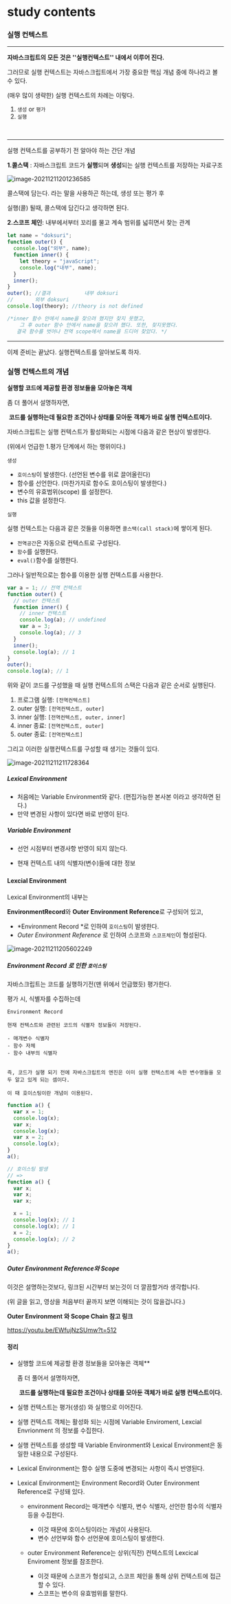 # study contents

### 실행 컨텍스트

---

**자바스크립트의 모든 것은 ''실행컨텍스트'' 내에서 이루어 진다.**

그러므로 실행 컨텍스트는 자바스크립트에서 가장 중요한 핵심 개념 중에 하나라고 볼 수 있다.

(매우 많이 생략한) 실행 컨텍스트의 차례는 이렇다.

1. `생성` or `평가`
2. `실행`

​

---

실행 컨텍스트를 공부하기 전 알아야 하는 간단 개념

**1.콜스택** : 자바스크립트 코드가 **실행**되며 **생성**되는 실행 컨텍스트를 저장하는 자료구조

![image-20211211201236585](C:\Users\thangno\AppData\Roaming\Typora\typora-user-images\image-20211211201236585.png)

콜스택에 담는다. 라는 말을 사용하곤 하는데, 생성 또는 평가 후

실행(콜) 될때, 콜스택에 담긴다고 생각하면 된다.

**2.스코프 체인**: 내부에서부터 꼬리를 물고 계속 범위를 넓히면서 찾는 관계

```javascript
let name = "doksuri";
function outer() {
  console.log("외부", name);
  function inner() {
    let theory = "javaScript";
    console.log("내부", name);
  }
  inner();
}
outer(); //결과			내부 doksuri
//		 외부 doksuri
console.log(theory); //theory is not defined

/*inner 함수 안에서 name을 찾으려 했지만 찾지 못했고, 
 	그 후 outer 함수 안에서 name을 찾으려 했다. 또한, 찾지못했다.
   결국 함수를 벗어나 전역 scope에서 name을 드디어 찾았다. */
```

---

이제 준비는 끝났다. 실행컨텍스트를 알아보도록 하자.

### 실행 컨텍스트의 개념

**실행할 코드에 제공할 환경 정보들을 모아놓은 객체**

좀 더 풀어서 설명하자면,

​ **코드를 실행하는데 필요한 조건이나 상태를 모아둔 객체가 바로 실행 컨텍스트이다.**

자바스크립트는 실행 컨텍스트가 활성화되는 시점에 다음과 같은 현상이 발생한다.

(위에서 언급한 1.평가 단계에서 하는 행위이다.)

`생성`

- `호이스팅`이 발생한다. (선언된 변수를 위로 끌어올린다)
- 함수를 선언한다. (마찬가지로 함수도 호이스팅이 발생한다.)
- 변수의 유효범위(scope) 를 설정한다.
- this 값을 설정한다.

`실행`

실행 컨텍스트는 다음과 같은 것들을 이용하면 `콜스택(call stack)`에 쌓이게 된다.

- `전역공간`은 자동으로 컨텍스트로 구성된다.
- `함수`를 실행한다.
- `eval()`함수를 실행한다.

그러나 일반적으로는 함수를 이용한 실행 컨텍스트를 사용한다.

```javascript
var a = 1; // 전역 컨텍스트
function outer() {
  // outer 컨텍스트
  function inner() {
    // inner 컨텍스트
    console.log(a); // undefined
    var a = 3;
    console.log(a); // 3
  }
  inner();
  console.log(a); // 1
}
outer();
console.log(a); // 1
```

위와 같이 코드를 구성했을 때 실행 컨텍스트의 스택은 다음과 같은 순서로 실행된다.

1. 프로그램 실행: `[전역컨텍스트]`
2. outer 실행: `[전역컨텍스트, outer]`
3. inner 실행: `[전역컨텍스트, outer, inner]`
4. inner 종료: `[전역컨텍스트, outer]`
5. outer 종료: `[전역컨텍스트]`

그리고 이러한 실행컨텍스트를 구성할 때 생기는 것들이 있다.

![image-20211211211728364](C:\Users\thangno\AppData\Roaming\Typora\typora-user-images\image-20211211211728364.png)

##### **Lexical Environment**

- 처음에는 Variable Environment와 같다. (편집가능한 본사본 이라고 생각하면 된다.)
- 만약 변경된 사항이 있다면 바로 반영이 된다.

##### **Variable Environment**

- 선언 시점부터 변경사항 반영이 되지 않는다.

- 현재 컨텍스트 내의 식별자(변수)들에 대한 정보

#####

#### Lexcial Environment

Lexical Environment의 내부는

**EnvironmentRecord**와 **Outer Environment Reference**로 구성되어 있고,

- *Environment Record *로 인하여 `호이스팅`이 발생한다.
- _Outer Environment Reference_ 로 인하여 스코프와 `스코프체인`이 형성된다.

![image-20211211205602249](C:\Users\thangno\AppData\Roaming\Typora\typora-user-images\image-20211211205602249.png)

##### Environment Record 로 인한 `호이스팅`

자바스크립트는 코드를 실행하기전(맨 위에서 언급했듯) 평가한다.

평가 시, 식별자를 수집하는데

```
Environment Record

현재 컨텍스트와 관련된 코드의 식별자 정보들이 저장된다.

- 매개변수 식별자
- 함수 자체
- 함수 내부의 식별자


즉, 코드가 실행 되기 전에 자바스크립트의 엔진은 이미 실행 컨텍스트에 속한 변수명들을 모두 알고 있게 되는 셈이다.

이 때 호이스팅이란 개념이 이용된다.
```

```javascript
function a() {
  var x = 1;
  console.log(x);
  var x;
  console.log(x);
  var x = 2;
  console.log(x);
}
a();

// 호이스팅 발생
// =>
function a() {
  var x;
  var x;
  var x;

  x = 1;
  console.log(x); // 1
  console.log(x); // 1
  x = 2;
  console.log(x); // 2
}
a();
```

##### Outer Environment Reference와 Scope

이것은 설명하는것보다, 링크된 시간부터 보는것이 더 깔끔할거라 생각합니다.

(위 글을 읽고, 영상을 처음부터 끝까지 보면 이해되는 것이 많을겁니다.)

**Outer Environment 와 Scope Chain 참고 링크**

https://youtu.be/EWfujNzSUmw?t=512

#### 정리

- 실행할 코드에 제공할 환경 정보들을 모아놓은 객체\*\*

  좀 더 풀어서 설명하자면,

  ​ **코드를 실행하는데 필요한 조건이나 상태를 모아둔 객체가 바로 실행 컨텍스트이다.**

- 실행 컨텍스트는 평가(생성) 와 실행으로 이어진다.

- 실행 컨텍스트 객체는 활성화 되는 시점에 Variable Enviroment, Lexcial Envrionment 의 정보를 수집한다.

- 실행 컨텍스트를 생성할 때 Variable Environment와 Lexical Environment은 동일한 내용으로 구성된다.

- Lexical Environment는 함수 실행 도중에 변경되는 사항이 즉시 반영된다.

- Lexical Environment는 Environment Record와 Outer Environment Reference로 구성돼 있다.

  - environment Record는 매개변수 식별자, 변수 식별자, 선언한 함수의 식별자 등을 수집한다.

    - 이것 때문에 호이스팅이라는 개념이 사용된다.
    - 변수 선언부와 함수 선언문에 호이스팅이 발생한다.

  - outer Environment Reference는 상위(직전) 컨텍스트의 Lexcical Enviroment 정보를 참조한다.
    - 이것 때문에 스코프가 형성되고, 스코프 체인을 통해 상위 컨텍스트에 접근할 수 있다.
    - 스코프는 변수의 유효범위를 말한다.
